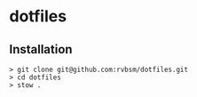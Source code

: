 # dotfiles

## Installation

```shell
> git clone git@github.com:rvbsm/dotfiles.git
> cd dotfiles
> stow .
```

